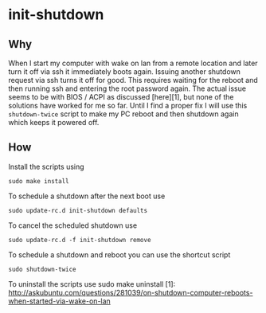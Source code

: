 # init-shutdown

## Why
When I start my computer with wake on lan from a remote location and later turn it off via ssh it immediately boots again.
Issuing another shutdown request via ssh turns it off for good.
This requires waiting for the reboot and then running ssh and entering the root password again.
The actual issue seems to be with BIOS / ACPI as discussed [here][1], but none of the solutions have worked for me so far.
Until I find a proper fix I will use this `shutdown-twice` script to make my PC reboot and then shutdown again which keeps it powered off.

## How
Install the scripts using

    sudo make install

To schedule a shutdown after the next boot use

    sudo update-rc.d init-shutdown defaults

To cancel the scheduled shutdown use

    sudo update-rc.d -f init-shutdown remove

To schedule a shutdown and reboot you can use the shortcut script

    sudo shutdown-twice

To uninstall the scripts use
    sudo make uninstall
[1]: http://askubuntu.com/questions/281039/on-shutdown-computer-reboots-when-started-via-wake-on-lan
